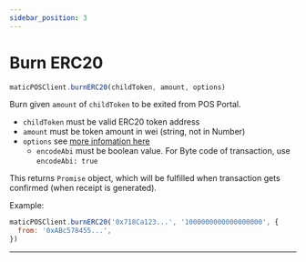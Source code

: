 ```yaml
---
sidebar_position: 3
---
```


# Burn ERC20

```js
maticPOSClient.burnERC20(childToken, amount, options)
```

Burn given `amount` of `childToken` to be exited from POS Portal.

- `childToken` must be valid ERC20 token address
- `amount` must be token amount in wei (string, not in Number)
- `options` see [more infomation here](#approveERC20TokensForDeposit)
  - `encodeAbi` must be boolean value. For Byte code of transaction, use `encodeAbi: true`

This returns `Promise` object, which will be fulfilled when transaction gets confirmed (when receipt is generated).

Example:

```js
maticPOSClient.burnERC20('0x718Ca123...', '1000000000000000000', {
  from: '0xABc578455...',
})
```

---

